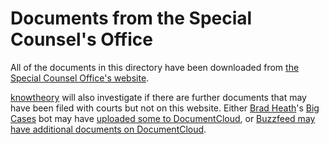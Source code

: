 # Documents from the Special Counsel's Office

All of the documents in this directory have been downloaded from [the Special Counsel Office's website](https://www.justice.gov/sco).

[knowtheory][] will also investigate if there are further documents that may have been filed with courts but not on this website.  Either [Brad Heath][]'s [Big Cases] bot may have [uploaded some to DocumentCloud](https://www.documentcloud.org/search/Account:%20149-brad-heath%20"Mueller,%20III"), or [Buzzfeed may have additional documents on DocumentCloud](https://www.documentcloud.org/search/Group:%20buzzfeed%20Text:%20%22Mueller,%20III%22).

[knowtheory]: https://github.com/knowtheory
[Brad Heath]: https://twitter.com/bradheath
[Big Cases]: https://twitter.com/big_cases
